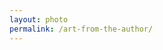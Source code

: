 ```yaml
---
layout: photo
permalink: /art-from-the-author/
---
```


<div class="author-art" style="background-image: url(/images/Liz-18Film.jpg)">
</div>
